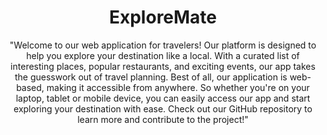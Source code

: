 <h1 align='center'>ExploreMate</h1>
<p align='center'>"Welcome to our web application for travelers! Our platform is designed to help you explore your destination like a local. With a curated list of interesting places, popular restaurants, and exciting events, our app takes the guesswork out of travel planning. Best of all, our application is web-based, making it accessible from anywhere. So whether you're on your laptop, tablet or mobile device, you can easily access our app and start exploring your destination with ease. Check out our GitHub repository to learn more and contribute to the project!"</p>
